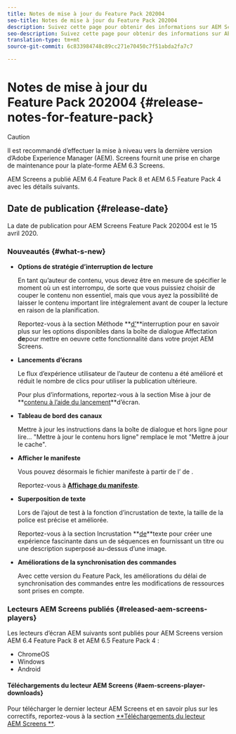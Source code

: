 ```yaml
---
title: Notes de mise à jour du Feature Pack 202004
seo-title: Notes de mise à jour du Feature Pack 202004
description: Suivez cette page pour obtenir des informations sur AEM Screens Feature Pack 2004, publié le 15 avril 2020.
seo-description: Suivez cette page pour obtenir des informations sur AEM Screens Feature Pack 2004, publié le 15 avril 2020.
translation-type: tm+mt
source-git-commit: 6c833984748c89cc271e70450c7f51abda2fa7c7

---
```



# Notes de mise à jour du Feature Pack 202004 {#release-notes-for-feature-pack}

>[!CAUTION]
>
>Il est recommandé d’effectuer la mise à niveau vers la dernière version d’Adobe Experience Manager (AEM). Screens fournit une prise en charge de maintenance pour la plate-forme AEM 6.3 Screens.

AEM Screens a publié AEM 6.4 Feature Pack 8 et AEM 6.5 Feature Pack 4 avec les détails suivants.

## Date de publication {#release-date}

La date de publication pour AEM Screens Feature Pack 202004 est le 15 avril 2020.

### Nouveautés {#what-s-new}

* **Options de stratégie d’interruption de lecture**

   En tant qu’auteur de contenu, vous devez être en mesure de spécifier le moment où un est interrompu, de sorte que vous puissiez choisir de couper le contenu non essentiel, mais que vous ayez la possibilité de laisser le contenu important lire intégralement avant de couper la lecture en raison de la planification.

   Reportez-vous à la section Méthode **[d’](/help/user-guide/channel-assignment.md#interruption-method-channel)**interruption pour en savoir plus sur les options disponibles dans la boîte de dialogue Affectation **de**pour mettre en oeuvre cette fonctionnalité dans votre projet AEM Screens.

* **Lancements d’écrans**

   Le flux d’expérience utilisateur de l’auteur de contenu a été amélioré et réduit le nombre de clics pour utiliser la publication ultérieure.

   Pour plus d’informations, reportez-vous à la section Mise à jour de **[contenu à l’aide du lancement](launches.md)**d’écran.

* **Tableau de bord des canaux**

   Mettre à jour les instructions dans la boîte de dialogue  et hors ligne pour lire... &quot;Mettre à jour le contenu hors ligne&quot; remplace le mot &quot;Mettre à jour le cache&quot;.


* **Afficher le manifeste**

   Vous pouvez désormais  le fichier manifeste à partir de l’ de .

   Reportez-vous à **[Affichage du manifeste](/help/user-guide/managing-channels.md#view-manifest)**.

* **Superposition de texte**

   Lors de l’ajout de test à la fonction d’incrustation de texte, la taille de la police est précise et améliorée.

   Reportez-vous à la section Incrustation **[de](text-overlay.md)**texte pour créer une expérience fascinante dans un de séquences en fournissant un titre ou une description superposé au-dessus d’une image.

* **Améliorations de la synchronisation des commandes**

   Avec cette version du Feature Pack, les améliorations du délai de synchronisation des commandes entre les modifications de ressources sont prises en compte.

### Lecteurs AEM Screens publiés {#released-aem-screens-players}

Les lecteurs d’écran AEM suivants sont publiés pour AEM Screens version AEM 6.4 Feature Pack 8 et AEM 6.5 Feature Pack 4 :

* ChromeOS
* Windows
* Android

#### Téléchargements du lecteur AEM Screens {#aem-screens-player-downloads}

Pour télécharger le dernier lecteur AEM Screens et en savoir plus sur les correctifs, reportez-vous à la section [**Téléchargements du lecteur AEM Screens **](https://download.macromedia.com/screens/).
